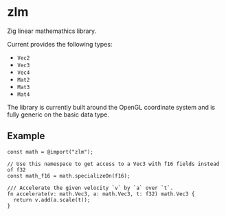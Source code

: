 # zlm
Zig linear mathemathics library.

Current provides the following types:

- `Vec2`
- `Vec3`
- `Vec4`
- `Mat2`
- `Mat3`
- `Mat4`

The library is currently built around the OpenGL coordinate system and is fully generic on the basic data type.

## Example

```zig
const math = @import("zlm");

// Use this namespace to get access to a Vec3 with f16 fields instead of f32
const math_f16 = math.specializeOn(f16);

/// Accelerate the given velocity `v` by `a` over `t`.
fn accelerate(v: math.Vec3, a: math.Vec3, t: f32) math.Vec3 {
  return v.add(a.scale(t));
}
```